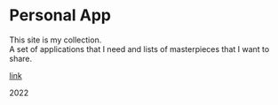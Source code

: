 # Personal App
 
This site is my collection. \
A set of applications that I need and lists of masterpieces that I want to share.

<a href="https://khanmag.github.io/KhanApp">link</a>

2022

